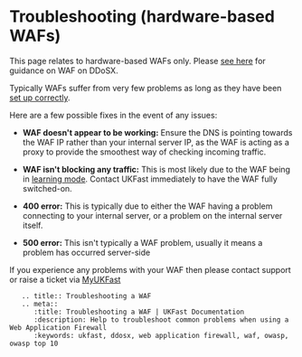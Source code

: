 # Troubleshooting (hardware-based WAFs)

This page relates to hardware-based WAFs only.  Please [see here](/security/ddos/wafsettings) for guidance on WAF on DDoSX.

Typically WAFs suffer from very few problems as long as they have been [set up correctly](/security/webapplicationfirewall/gettingstarted).

Here are a few possible fixes in the event of any issues:

  - **WAF doesn't appear to be working:**  Ensure the DNS is pointing towards the WAF IP rather than your internal server IP, as the WAF is acting as a proxy to provide the smoothest way of checking incoming traffic.

  - **WAF isn't blocking any traffic:**  This is most likely due to the WAF being in [learning mode](/security/webapplicationfirewall/gettingstarted).  Contact UKFast immediately to have the WAF fully switched-on.

  - **400 error:** This is typically due to either the WAF having a problem connecting to your internal server, or a problem on the internal server itself.

  - **500 error:** This isn't typically a WAF problem, usually it means a problem has occurred server-side

If you experience any problems with your WAF then please contact support or raise a ticket via [MyUKFast](https://my.ukfast.co.uk)


```eval_rst
   .. title:: Troubleshooting a WAF
   .. meta::
      :title: Troubleshooting a WAF | UKFast Documentation
      :description: Help to troubleshoot common problems when using a Web Application Firewall
      :keywords: ukfast, ddosx, web application firewall, waf, owasp, owasp top 10
```
